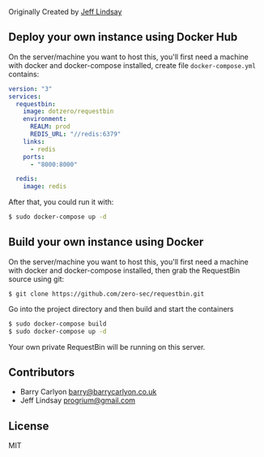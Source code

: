 Originally Created by [Jeff Lindsay](http://progrium.com)

## Deploy your own instance using Docker Hub

On the server/machine you want to host this, you'll first need a machine with
docker and docker-compose installed, create file `docker-compose.yml` contains:

```yaml
version: "3"
services:
  requestbin:
    image: dotzero/requestbin
    environment:
      REALM: prod
      REDIS_URL: "//redis:6379"
    links:
      - redis
    ports:
      - "8000:8000"

  redis:
    image: redis
```

After that, you could run it with:

```sh
$ sudo docker-compose up -d
```

## Build your own instance using Docker

On the server/machine you want to host this, you'll first need a machine with
docker and docker-compose installed, then grab the RequestBin source using git:

`$ git clone https://github.com/zero-sec/requestbin.git`

Go into the project directory and then build and start the containers

```sh
$ sudo docker-compose build
$ sudo docker-compose up -d
```

Your own private RequestBin will be running on this server.

Contributors
------------
* Barry Carlyon <barry@barrycarlyon.co.uk>
* Jeff Lindsay <progrium@gmail.com>

License
-------
MIT
